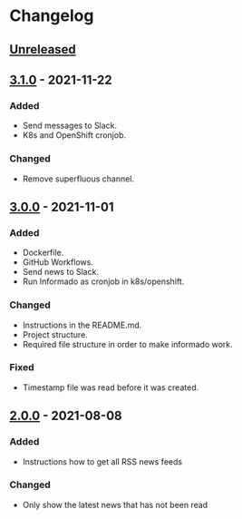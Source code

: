 # Changelog

## [Unreleased]

## [3.1.0] - 2021-11-22

### Added

- Send messages to Slack.
- K8s and OpenShift cronjob.

### Changed

- Remove superfluous channel.

## [3.0.0] - 2021-11-01

### Added

- Dockerfile.
- GitHub Workflows.
- Send news to Slack.
- Run Informado as cronjob in k8s/openshift.

### Changed

- Instructions in the README.md.
- Project structure.
- Required file structure in order to make informado work.

### Fixed

- Timestamp file was read before it was created.

## [2.0.0] - 2021-08-08

### Added

- Instructions how to get all RSS news feeds

### Changed

- Only show the latest news that has not been read

[Unreleased]: https://github.com/030/informado/compare/3.1.0...HEAD
[3.1.0]: https://github.com/030/informado/compare/3.0.0...3.1.0
[3.0.0]: https://github.com/030/informado/compare/2.0.0...3.0.0
[2.0.0]: https://github.com/030/informado/compare/1.4.0...2.0.0
[1.4.0]: https://github.com/030/informado/releases/tag/1.4.0
